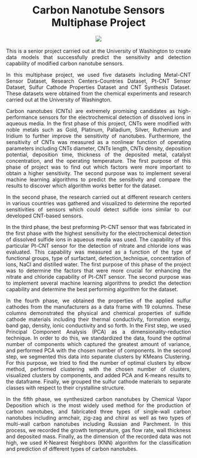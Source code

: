 <div align="center"> 
  
# Carbon Nanotube Sensors Multiphase Project

</div>

<div align="center">
<img src="https://user-images.githubusercontent.com/69224996/97274426-e024d700-17f1-11eb-8dab-f56d0c2ade72.png" >
</div>
<br />

<div align="justify">
This is a senior project carried out at the University of Washington to create data models that successfully predict the sensitivity and detection capability of modified carbon nanotube sensors.

In this multiphase project, we used five datasets including Metal-CNT Sensor Dataset, Research Centers-Countries Dataset, Pt-CNT Sensor Dataset, Sulfur Cathode Properties Dataset and CNT Synthesis Dataset. These datasets were obtained from the chemical experiments and research carried out at the University of Washington.

Carbon nanotubes (CNTs) are extremely promising candidates as high-performance sensors for the electrochemical detection of dissolved ions in aqueous media. In the first phase of this project, CNTs were modified with noble metals such as Gold, Platinum, Palladium, Silver, Ruthenium and Iridium to further improve the sensitivity of nanotubes. Furthermore, the sensitivity of CNTs was measured as a nonlinear function of operating parameters including CNTs diameter, CNTs length, CNTs density, deposition potential, deposition time, thickness of the deposited metal, catalyst concentration, and the operating temperature. The first purpose of this phase of project was to find out which factors were more important to obtain a higher sensitivity. The second purpose was to implement several machine learning algorithms to predict the sensitivity and compare the results to discover which algorithm works better for the dataset. 

In the second phase, the research carried out at different research centers in various countries was gathered and visualized to determine the reported sensitivities of sensors which could detect sulfide ions similar to our developed CNT-based sensors.

In the third phase, the best preforming Pt-CNT sensor that was fabricated in the first phase with the highest sensitivity for the electrochemical detection of dissolved sulfide ions in aqueous media was used. The capability of this particular Pt-CNT sensor for the detection of nitrate and chloride ions was evaluated. This capability was measured as a function of the type of functional groups, type of surfactant, detection_technique, concentration of ions, NaCl and distilled water. The first purpose of this phase of the project was to determine the factors that were more crucial for enhancing the nitrate and chloride capability of Pt-CNT sensor. The second purpose was to implement several machine learning algorithms to predict the detection capability and determine the best performing algorithm for the dataset.

In the fourth phase, we obtained the properties of the applied sulfur cathodes from the manufacturers as a data frame with 19 columns. These columns demonstrated the physical and chemical properties of sulfide cathode materials including their thermal conductivity, formation energy, band gap, density, ionic conductivity and so forth. In the First step, we used Principal Component Analysis (PCA) as a dimensionality-reduction technique. In order to do this, we standardized the data, found the optimal number of components which captured the greatest amount of variance, and performed PCA with the chosen number of components. In the second step, we segmented this data into separate clusters by KMeans Clustering. For this purpose, we tried to find the number of optimal clusters by elbow method, performed clustering with the chosen number of clusters, visualized clusters by components, and added PCA and K-means results to the dataframe. Finally, we grouped the sulfur cathode materials to separate classes with respect to their crystalline structure.

In the fifth phase, we synthesized carbon nanotubes by Chemical Vapor Deposition which is the most widely used method for the production of carbon nanotubes, and fabricated three types of single-wall carbon nanotubes including armchair, zig-zag and chiral as well as two types of multi-wall carbon nanotubes including Russian and Parchment. In this process, we recorded the growth temperature, gas flow rate, wall thickness and deposited mass. Finally, as the dimension of the recorded data was not high, we used K-Nearest Neighbors (KNN) algorithm for the classification and prediction of different types of carbon nanotubes.

</div>



